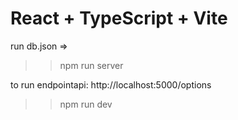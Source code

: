 # React + TypeScript + Vite

run db.json =>

>>npm run server 

to run endpointapi:
http://localhost:5000/options


>>npm run dev
